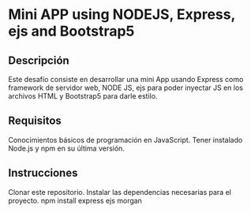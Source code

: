 # Mini APP using NODEJS, Express, ejs and Bootstrap5

## Descripción
Este desafío consiste en desarrollar una mini App usando Express como framework de servidor web, NODE JS, ejs para poder inyectar JS en los archivos HTML y Bootstrap5 para darle estilo.

## Requisitos
Conocimientos básicos de programación en JavaScript.
Tener instalado Node.js y npm en su última versión.

## Instrucciones
Clonar este repositorio.
Instalar las dependencias necesarias para el proyecto.
npm install express ejs morgan
